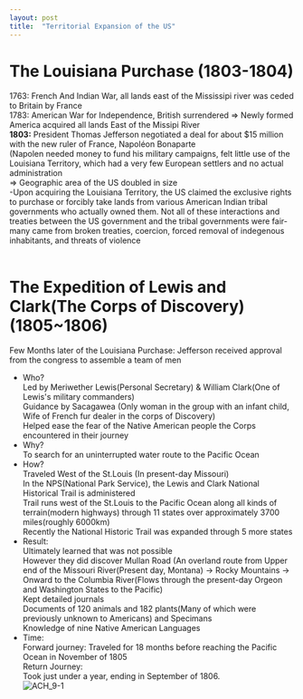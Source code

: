 ```yaml
---
layout: post
title:  "Territorial Expansion of the US"
---
```

# The Louisiana Purchase (1803-1804) 
1763: French And Indian War, all lands east of the Mississipi river was ceded to Britain by France <br/>
1783: American War for Independence, British surrendered => Newly formed America acquired all lands East of the Missipi River <br/>
**1803:** President Thomas Jefferson negotiated a deal for about $15 million with the new ruler of France, Napoléon Bonaparte <br/>
(Napolen needed money to fund his military campaigns, felt little use of the Louisiana Territory, which had a very few European settlers and no actual administration <br/>
=> Geographic area of the US doubled in size  <br/>
-Upon acquiring the Louisiana Territory, the US claimed the exclusive rights to purchase or forcibly take lands from various American Indian tribal governments who actually owned them. Not all of these interactions and treaties between the US government and the tribal governments were fair- many came from broken treaties, coercion, forced removal of indegenous inhabitants, and threats of violence <br/>
<br/>
# The Expedition of Lewis and Clark(The Corps of Discovery) (1805~1806)
Few Months later of the Louisiana Purchase: Jefferson received approval from the congress to assemble a team of men<br/>
- Who? <br/>
Led by Meriwether Lewis(Personal Secretary) & William Clark(One of Lewis's military commanders) <br/>
Guidance by Sacagawea (Only woman in the group with an infant child, Wife of French fur dealer in the corps of Discovery)<br/>
Helped ease the fear of the Native American people the Corps encountered in their journey <br/>
- Why? <br/>
To search for an uninterrupted water route to the Pacific Ocean <br/>
- How? <br/>
Traveled West of the St.Louis (In present-day Missouri)<br/>
In the NPS(National Park Service), the Lewis and Clark National Historical Trail is administered <br/>
Trail runs west of the St.Louis to the Pacific Ocean along all kinds of terrain(modern highways) through 11 states over approximately 3700 miles(roughly 6000km) <br/>
Recently the National Historic Trail was expanded through 5 more states <br/>
- Result: <br/>
Ultimately learned that was not possible<br/>
However they did discover Mullan Road (An overland route from Upper end of the Missouri River(Present day, Montana) -> Rocky Mountains -> Onward to the Columbia River(Flows through the present-day Orgeon and Washington States to the Pacific) <br/>
Kept detailed journals <br/>
Documents of 120 animals and 182 plants(Many of which were previously unknown to Americans) and Specimans <br/>
Knowledge of nine Native American Languages <br/>
- Time: <br/>
Forward journey: Traveled for 18 months before reaching the Pacific Ocean in November of 1805 <br/>
Return Journey: <br/>
Took just under a year, ending in September of 1806.<br/>
![ACH_9-1](https://github.com/growingpenguin/growingpenguin.github.io/assets/110277903/d9b063d8-27eb-4e45-9d2d-ccca20cbe55d)


 

